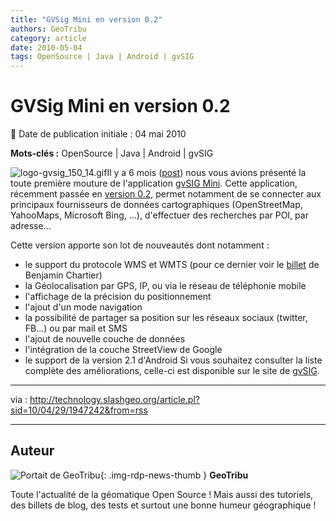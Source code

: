 ```yaml
---
title: "GVSig Mini en version 0.2"
authors: GeoTribu
category: article
date: 2010-05-04
tags: OpenSource | Java | Android | gvSIG
---
```


# GVSig Mini en version 0.2


:calendar: Date de publication initiale : 04 mai 2010

**Mots-clés :** OpenSource | Java | Android | gvSIG


![logo-gvsig_150_14.gif](http://geotribu.net/sites/default/files/Tuto/img/divers/logo-gvsig_150_14.gif)Il y a 6 mois ([post](http://geotribu.net/node/166/edit)) nous vous avions présenté la toute première mouture de l'application [gvSIG Mini](https://confluence.prodevelop.es/display/GVMN). Cette application, récemment passée en [version 0.2](https://confluence.prodevelop.es/display/GVMN/Download), permet notamment de se connecter aux principaux fournisseurs de données cartographiques (OpenStreetMap, YahooMaps, Microsoft Bing, ...), d'effectuer des recherches par POI, par adresse...

Cette version apporte son lot de nouveautés dont notamment :

* le support du protocole WMS et WMTS (pour ce dernier voir le [billet](http://benjamin.chartier.free.fr/pro/?p=1739) de Benjamin Chartier)
* la Géolocalisation par GPS, IP, ou via le réseau de téléphonie mobile
* l'affichage de la précision du positionnement
* l'ajout d'un mode navigation
* la possibilité de partager sa position sur les réseaux sociaux (twitter, FB...) ou par mail et SMS
* l'ajout de nouvelle couche de données
* l'intégration de la couche StreetView de Google
* le support de la version 2.1 d'Android
Si vous souhaitez consulter la liste complète des améliorations, celle-ci est disponible sur le site de [gvSIG](http://www.gvsig.org/web/organization/news-office/news/gvsig-mini-for-android-0-2-released/view?set_language=en).

-------  
via : <http://technology.slashgeo.org/article.pl?sid=10/04/29/1947242&from=rss>



----

## Auteur

![Portait de GeoTribu](https://cdn.geotribu.fr/img/internal/charte/geotribu\_logo\_64x64.png){: .img-rdp-news-thumb }
**GeoTribu**

Toute l'actualité de la géomatique Open Source ! Mais aussi des tutoriels, des billets de blog, des tests et surtout une bonne humeur géographique !
